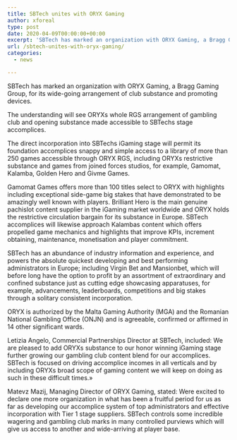 ```yaml
---
title: SBTech unites with ORYX Gaming
author: xforeal 
type: post
date: 2020-04-09T00:00:00+00:00
excerpt: 'SBTech has marked an organization with ORYX Gaming, a Bragg Gaming Group, for its wide-going arrangement of gambling club substance and advertising tools '
url: /sbtech-unites-with-oryx-gaming/
categories:
  - news

---
```

<p dir="ltr">
  SBTech has marked an organization with ORYX Gaming, a Bragg Gaming Group, for its wide-going arrangement of club substance and promoting devices.
</p>

<p dir="ltr">
  The understanding will see ORYXs whole RGS arrangement of gambling club and opening substance made accessible to SBTechs stage accomplices.
</p>

<p dir="ltr">
  The direct incorporation into SBTechs iGaming stage will permit its foundation accomplices snappy and simple access to a library of more than 250 games accessible through ORYX RGS, including ORYXs restrictive substance and games from joined forces studios, for example, Gamomat, Kalamba, Golden Hero and Givme Games.
</p>

<p dir="ltr">
  Gamomat Games offers more than 100 titles select to ORYX with highlights including exceptional side-game big stakes that have demonstrated to be amazingly well known with players. Brilliant Hero is the main genuine pachislot content supplier in the iGaming market worldwide and ORYX holds the restrictive circulation bargain for its substance in Europe. SBTech accomplices will likewise approach Kalambas content which offers propelled game mechanics and highlights that improve KPIs, increment obtaining, maintenance, monetisation and player commitment.
</p>

<p dir="ltr">
  SBTech has an abundance of industry information and experience, and powers the absolute quickest developing and best performing administrators in Europe; including Virgin Bet and Mansionbet, which will before long have the option to profit by an assortment of extraordinary and confined substance just as cutting edge showcasing apparatuses, for example, advancements, leaderboards, competitions and big stakes through a solitary consistent incorporation.
</p>

<p dir="ltr">
  ORYX is authorized by the Malta Gaming Authority (MGA) and the Romanian National Gambling Office (ONJN) and is agreeable, confirmed or affirmed in 14 other significant wards.
</p>

<p dir="ltr">
  Letizia Angelo, Commercial Partnerships Director at SBTech, included: We are pleased to add ORYXs substance to our honor winning iGaming stage further growing our gambling club content blend for our accomplices. SBTech is focused on driving accomplice incomes in all verticals and by including ORYXs broad scope of gaming content we will keep on doing as such in these difficult times.&#187;
</p>

<p dir="ltr">
  Matevz Mazij, Managing Director of ORYX Gaming, stated: Were excited to declare one more organization in what has been a fruitful period for us as far as developing our accomplice system of top administrators and effective incorporation with Tier 1 stage suppliers. SBTech controls some incredible wagering and gambling club marks in many controlled purviews which will give us access to another and wide-arriving at player base.
</p>